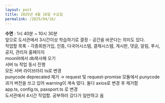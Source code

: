 ```yaml
---
layout: post
title: 2025년 4월 16일 수요일
permalink: /2025/04/16/
---
```

**수면** : 1시 40분 ~ 10시 30분<br/>
앞으로 도서관에서 3시간이상 학습하기로 결정 - 공간을 바꾼다는 의미도 있다.<br/>
작업할 목록 - 각종회원가입, 인증, 다국어시스템, 결제시스템, 게시판, 댓글, 알림, 푸시, 공지, 관리자 홈페이지<br/>
moonlit에서 db복사해 오기<br/>
서버 ts 작업 동시 진행<br/>
모든 서버 라이브러리 ts로 변경<br/>
punycode deprecated 제거 → request 및 request-promise 모듈에서 punycode 과거 버전을 쓰고 있어 warning이 계속 떴다. 둘다 axios로 변경 후 제거함<br/>
app.ts, config.ts, passport.ts 로 변경<br/>
도서관에서 4시간 작업함. 공부하러 갔다가 일만하고 옴